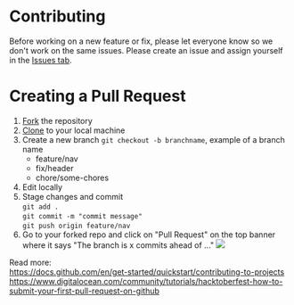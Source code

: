 # Contributing

Before working on a new feature or fix, please let everyone know so we don't work on the same issues. Please create an issue and assign yourself in the [Issues tab](https://assets.digitalocean.com/articles/hfestfirstpr-pr.gif).


# Creating a Pull Request
1. [Fork](https://docs.github.com/en/get-started/quickstart/fork-a-repo) the repository
2. [Clone](https://docs.github.com/en/get-started/quickstart/fork-a-repo#cloning-your-forked-repository) to your local machine
3. Create a new branch `git checkout -b branchname`, example of a branch name
   - feature/nav
   - fix/header
   - chore/some-chores   
4. Edit locally
5. Stage changes and commit <br/>
  `git add .` <br/>
  `git commit -m "commit message"` <br/>
  `git push origin feature/nav`
6. Go to your forked repo and click on "Pull Request" on the top banner where it says "The branch is x commits ahead of ..."
![](https://assets.digitalocean.com/articles/hfestfirstpr-pr.gif)

Read more: <br/>
https://docs.github.com/en/get-started/quickstart/contributing-to-projects
https://www.digitalocean.com/community/tutorials/hacktoberfest-how-to-submit-your-first-pull-request-on-github
